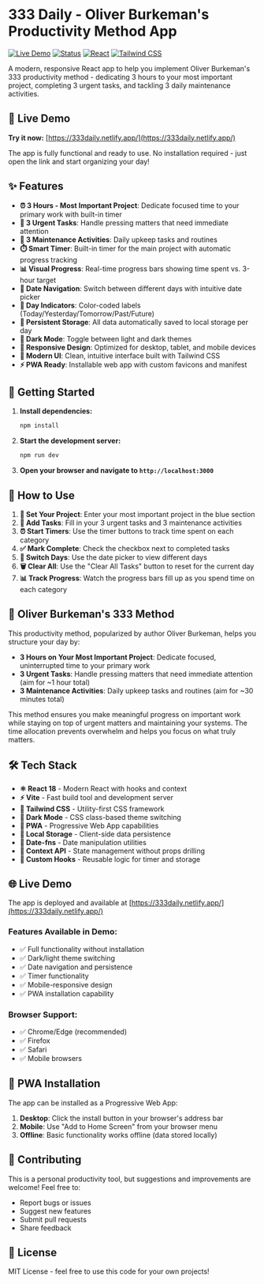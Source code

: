 # 333 Daily - Oliver Burkeman's Productivity Method App

[![Live Demo](https://img.shields.io/badge/🌐%20Live%20Demo-333daily.netlify.app-blue?style=for-the-badge&logo=netlify)](https://333daily.netlify.app/)
[![Status](https://img.shields.io/badge/Status-Online-green?style=for-the-badge)](https://333daily.netlify.app/)
[![React](https://img.shields.io/badge/React-18-61dafb?style=for-the-badge&logo=react)](https://reactjs.org/)
[![Tailwind CSS](https://img.shields.io/badge/Tailwind%20CSS-3.0-38bdf8?style=for-the-badge&logo=tailwind-css)](https://tailwindcss.com/)

A modern, responsive React app to help you implement Oliver Burkeman's 333 productivity method - dedicating 3 hours to your most important project, completing 3 urgent tasks, and tackling 3 daily maintenance activities.

## 🎯 Live Demo

**Try it now:** [https://333daily.netlify.app/](https://333daily.netlify.app/)

The app is fully functional and ready to use. No installation required - just open the link and start organizing your day!

## ✨ Features

- **⏰ 3 Hours - Most Important Project**: Dedicate focused time to your primary work with built-in timer
- **🚨 3 Urgent Tasks**: Handle pressing matters that need immediate attention
- **🔧 3 Maintenance Activities**: Daily upkeep tasks and routines
- **⏱️ Smart Timer**: Built-in timer for the main project with automatic progress tracking
- **📊 Visual Progress**: Real-time progress bars showing time spent vs. 3-hour target
- **📅 Date Navigation**: Switch between different days with intuitive date picker
- **🎯 Day Indicators**: Color-coded labels (Today/Yesterday/Tomorrow/Past/Future)
- **💾 Persistent Storage**: All data automatically saved to local storage per day
- **🌙 Dark Mode**: Toggle between light and dark themes
- **📱 Responsive Design**: Optimized for desktop, tablet, and mobile devices
- **🎨 Modern UI**: Clean, intuitive interface built with Tailwind CSS
- **⚡ PWA Ready**: Installable web app with custom favicons and manifest

## 🚀 Getting Started

1. **Install dependencies:**
   ```bash
   npm install
   ```

2. **Start the development server:**
   ```bash
   npm run dev
   ```

3. **Open your browser and navigate to `http://localhost:3000`**

## 📖 How to Use

1. **🎯 Set Your Project**: Enter your most important project in the blue section
2. **📝 Add Tasks**: Fill in your 3 urgent tasks and 3 maintenance activities
3. **⏰ Start Timers**: Use the timer buttons to track time spent on each category
4. **✅ Mark Complete**: Check the checkbox next to completed tasks
5. **📅 Switch Days**: Use the date picker to view different days
6. **🗑️ Clear All**: Use the "Clear All Tasks" button to reset for the current day
7. **📊 Track Progress**: Watch the progress bars fill up as you spend time on each category

## 🧠 Oliver Burkeman's 333 Method

This productivity method, popularized by author Oliver Burkeman, helps you structure your day by:
- **3 Hours on Your Most Important Project**: Dedicate focused, uninterrupted time to your primary work
- **3 Urgent Tasks**: Handle pressing matters that need immediate attention (aim for ~1 hour total)
- **3 Maintenance Activities**: Daily upkeep tasks and routines (aim for ~30 minutes total)

This method ensures you make meaningful progress on important work while staying on top of urgent matters and maintaining your systems. The time allocation prevents overwhelm and helps you focus on what truly matters.

## 🛠️ Tech Stack

- **⚛️ React 18** - Modern React with hooks and context
- **⚡ Vite** - Fast build tool and development server
- **🎨 Tailwind CSS** - Utility-first CSS framework
- **🌙 Dark Mode** - CSS class-based theme switching
- **📱 PWA** - Progressive Web App capabilities
- **💾 Local Storage** - Client-side data persistence
- **📅 Date-fns** - Date manipulation utilities
- **🎯 Context API** - State management without props drilling
- **🔧 Custom Hooks** - Reusable logic for timer and storage

## 🌐 Live Demo

The app is deployed and available at [https://333daily.netlify.app/](https://333daily.netlify.app/)

### Features Available in Demo:
- ✅ Full functionality without installation
- ✅ Dark/light theme switching
- ✅ Date navigation and persistence
- ✅ Timer functionality
- ✅ Mobile-responsive design
- ✅ PWA installation capability

### Browser Support:
- ✅ Chrome/Edge (recommended)
- ✅ Firefox
- ✅ Safari
- ✅ Mobile browsers

## 📱 PWA Installation

The app can be installed as a Progressive Web App:

1. **Desktop**: Click the install button in your browser's address bar
2. **Mobile**: Use "Add to Home Screen" from your browser menu
3. **Offline**: Basic functionality works offline (data stored locally)

## 🤝 Contributing

This is a personal productivity tool, but suggestions and improvements are welcome! Feel free to:
- Report bugs or issues
- Suggest new features
- Submit pull requests
- Share feedback

## 📄 License

MIT License - feel free to use this code for your own projects!
